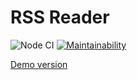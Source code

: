 # RSS Reader

![Node CI](https://github.com/Slavakaderkin/frontend-project-lvl3/workflows/Node%20CI/badge.svg)  [![Maintainability](https://api.codeclimate.com/v1/badges/0dc97c967b53308022c0/maintainability)](https://codeclimate.com/github/Slavakaderkin/frontend-project-lvl3/maintainability)

[Demo version](https://frontend-project-lvl3.slavakaderkin.vercel.app/)